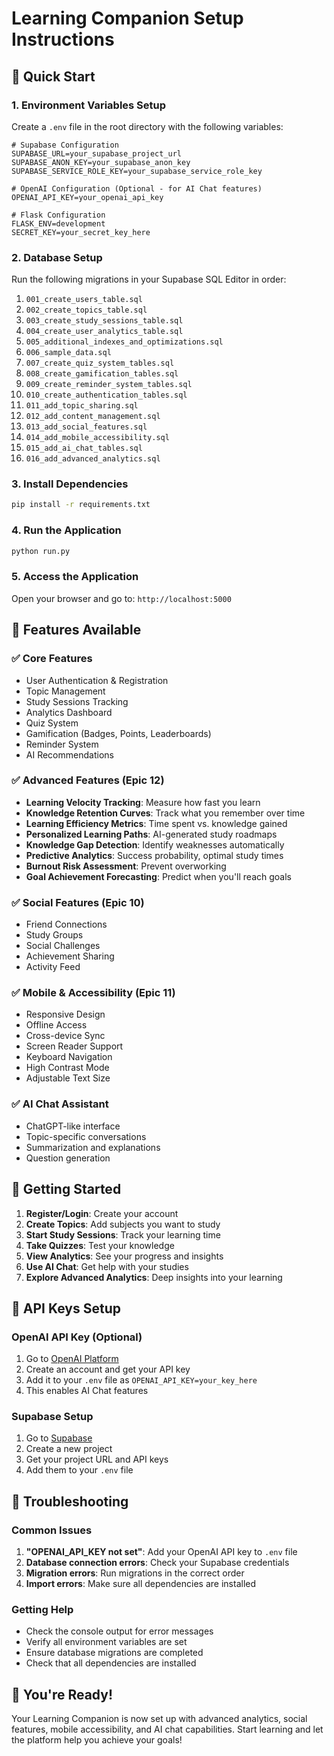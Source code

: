 # Learning Companion Setup Instructions

## 🚀 Quick Start

### 1. Environment Variables Setup

Create a `.env` file in the root directory with the following variables:

```env
# Supabase Configuration
SUPABASE_URL=your_supabase_project_url
SUPABASE_ANON_KEY=your_supabase_anon_key
SUPABASE_SERVICE_ROLE_KEY=your_supabase_service_role_key

# OpenAI Configuration (Optional - for AI Chat features)
OPENAI_API_KEY=your_openai_api_key

# Flask Configuration
FLASK_ENV=development
SECRET_KEY=your_secret_key_here
```

### 2. Database Setup

Run the following migrations in your Supabase SQL Editor in order:

1. `001_create_users_table.sql`
2. `002_create_topics_table.sql`
3. `003_create_study_sessions_table.sql`
4. `004_create_user_analytics_table.sql`
5. `005_additional_indexes_and_optimizations.sql`
6. `006_sample_data.sql`
7. `007_create_quiz_system_tables.sql`
8. `008_create_gamification_tables.sql`
9. `009_create_reminder_system_tables.sql`
10. `010_create_authentication_tables.sql`
11. `011_add_topic_sharing.sql`
12. `012_add_content_management.sql`
13. `013_add_social_features.sql`
14. `014_add_mobile_accessibility.sql`
15. `015_add_ai_chat_tables.sql`
16. `016_add_advanced_analytics.sql`

### 3. Install Dependencies

```bash
pip install -r requirements.txt
```

### 4. Run the Application

```bash
python run.py
```

### 5. Access the Application

Open your browser and go to: `http://localhost:5000`

## 🔧 Features Available

### ✅ Core Features
- User Authentication & Registration
- Topic Management
- Study Sessions Tracking
- Analytics Dashboard
- Quiz System
- Gamification (Badges, Points, Leaderboards)
- Reminder System
- AI Recommendations

### ✅ Advanced Features (Epic 12)
- **Learning Velocity Tracking**: Measure how fast you learn
- **Knowledge Retention Curves**: Track what you remember over time
- **Learning Efficiency Metrics**: Time spent vs. knowledge gained
- **Personalized Learning Paths**: AI-generated study roadmaps
- **Knowledge Gap Detection**: Identify weaknesses automatically
- **Predictive Analytics**: Success probability, optimal study times
- **Burnout Risk Assessment**: Prevent overworking
- **Goal Achievement Forecasting**: Predict when you'll reach goals

### ✅ Social Features (Epic 10)
- Friend Connections
- Study Groups
- Social Challenges
- Achievement Sharing
- Activity Feed

### ✅ Mobile & Accessibility (Epic 11)
- Responsive Design
- Offline Access
- Cross-device Sync
- Screen Reader Support
- Keyboard Navigation
- High Contrast Mode
- Adjustable Text Size

### ✅ AI Chat Assistant
- ChatGPT-like interface
- Topic-specific conversations
- Summarization and explanations
- Question generation

## 🎯 Getting Started

1. **Register/Login**: Create your account
2. **Create Topics**: Add subjects you want to study
3. **Start Study Sessions**: Track your learning time
4. **Take Quizzes**: Test your knowledge
5. **View Analytics**: See your progress and insights
6. **Use AI Chat**: Get help with your studies
7. **Explore Advanced Analytics**: Deep insights into your learning

## 🔑 API Keys Setup

### OpenAI API Key (Optional)
1. Go to [OpenAI Platform](https://platform.openai.com/)
2. Create an account and get your API key
3. Add it to your `.env` file as `OPENAI_API_KEY=your_key_here`
4. This enables AI Chat features

### Supabase Setup
1. Go to [Supabase](https://supabase.com/)
2. Create a new project
3. Get your project URL and API keys
4. Add them to your `.env` file

## 🚨 Troubleshooting

### Common Issues

1. **"OPENAI_API_KEY not set"**: Add your OpenAI API key to `.env` file
2. **Database connection errors**: Check your Supabase credentials
3. **Migration errors**: Run migrations in the correct order
4. **Import errors**: Make sure all dependencies are installed

### Getting Help

- Check the console output for error messages
- Verify all environment variables are set
- Ensure database migrations are completed
- Check that all dependencies are installed

## 🎉 You're Ready!

Your Learning Companion is now set up with advanced analytics, social features, mobile accessibility, and AI chat capabilities. Start learning and let the platform help you achieve your goals!
